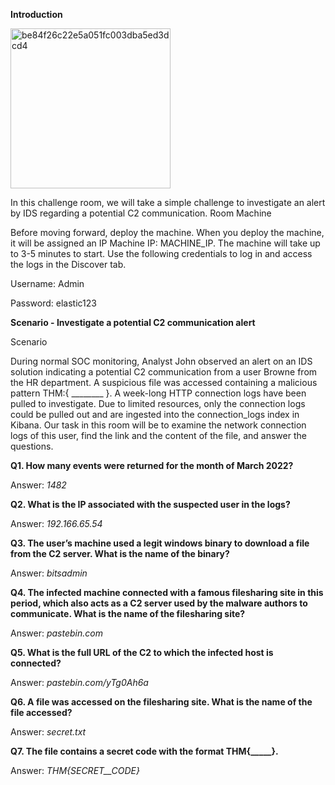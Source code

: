 **Introduction**

<img width="256" height="256" alt="be84f26c22e5a051fc003dba5ed3dcd4" src="https://github.com/user-attachments/assets/99235ce3-f872-4a67-bc9c-b82c2fc3d10b" />

In this challenge room, we will take a simple challenge to investigate an alert by IDS regarding a potential C2 communication.
Room Machine

Before moving forward, deploy the machine. When you deploy the machine, it will be assigned an IP Machine IP: MACHINE_IP. The machine will take up to 3-5 minutes to start. Use the following credentials to log in and access the logs in the Discover tab.

Username: Admin

Password: elastic123

**Scenario - Investigate a potential C2 communication alert**

Scenario

During normal SOC monitoring, Analyst John observed an alert on an IDS solution indicating a potential C2 communication from a user Browne from the HR department. A suspicious file was accessed containing a malicious pattern THM:{ ________ }. A week-long HTTP connection logs have been pulled to investigate. Due to limited resources, only the connection logs could be pulled out and are ingested into the connection_logs index in Kibana.
Our task in this room will be to examine the network connection logs of this user, find the link and the content of the file, and answer the questions.

**Q1. How many events were returned for the month of March 2022?**

Answer: _1482_

**Q2. What is the IP associated with the suspected user in the logs?**

Answer: _192.166.65.54_

**Q3. The user’s machine used a legit windows binary to download a file from the C2 server. What is the name of the binary?**

Answer: _bitsadmin_

**Q4. The infected machine connected with a famous filesharing site in this period, which also acts as a C2 server used by the malware authors to communicate. What is the name of the filesharing site?**

Answer: _pastebin.com_

**Q5. What is the full URL of the C2 to which the infected host is connected?**

Answer: _pastebin.com/yTg0Ah6a_

**Q6. A file was accessed on the filesharing site. What is the name of the file accessed?**

Answer: _secret.txt_

**Q7. The file contains a secret code with the format THM{_____}.**

Answer: _THM{SECRET__CODE}_



